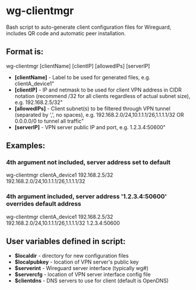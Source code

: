 # wg-clientmgr
Bash script to auto-generate client configuration files for Wireguard, includes QR code and automatic peer installation.


## Format is:
wg-clientmgr [clientName] [clientIP] [allowedIPs] [serverIP]
- **[clientName]** - Label to be used for generated files, e.g. clientA_device1"
- **[clientIP]** - IP and netmask to be used for client VPN address in CIDR notation (recommend /32 for all clients regardless of actual subnet size), e.g. 192.168.2.5/32"
- **[allowedIPs]** - Client subnet(s) to be filtered through VPN tunnel (separated by ',', no spaces), e.g. 192.168.2.0/24,10.1.1.1/26,1.1.1.1/32 OR 0.0.0.0/0 to tunnel all traffic"
- **[serverIP]** - VPN server public IP and port, e.g. 1.2.3.4:50600"

## Examples: 
### 4th argument not included, server address set to default
wg-clientmgr clientA_device1 192.168.2.5/32 192.168.2.0/24,10.1.1.1/26,1.1.1.1/32
### 4th argument included, server address '1.2.3.4:50600' overrides default address
wg-clientmgr clientA_device1 192.168.2.5/32 192.168.2.0/24,10.1.1.1/26,1.1.1.1/32 1.2.3.4:50600 

## User variables defined in script:
- **$localdir** - directory for new configuration files
- **$localpubkey** - location of VPN server's public key
- **$serverint** - Wireguard server interface (typically wg#)
- **$servercfg** - location of VPN server interface config file
- **$clientdns** - DNS servers to use for client (default is OpenDNS)
